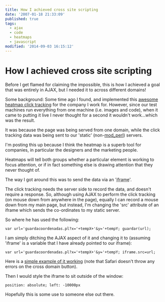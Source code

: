 ```yaml
---
title: How I achieved cross site scripting
date: '2007-01-18 21:33:09'
published: true
tags:
  - ajax
  - code
  - heatmaps
  - javascript
modified: '2014-09-03 16:15:12'
---
```

# How I achieved cross site scripting

Before I get flamed for claiming the impossible, this is how I achieved a goal that was entirely in AJAX, but I needed it to across different domains!

Some background: Some time ago I found, and implemented this [awesome heatmap click tracking](http://blog.corunet.com/english/the-definitive-heatmap) for the company I work for.  However, since our test machines run everything from one machine (i.e. images and code), when it came to putting it live I never thought for a second it wouldn't work...which was the result.

It was because the page was being served from one domain, while the click tracking data was being sent to our 'static' (non-[mod_perl](http://perl.apache.org/)) servers.


<!--more-->

I'm posting this up because I think the heatmap is a superb tool for companies, in particular the designers and the marketing people.

Heatmaps will tell both groups whether a particular element is working to focus attention, or if in fact something else is drawing attention that they never thought of.

The way I got around this was to send the data via an '<acronym title="Inline Frame">iframe</acronym>'.

The click tracking needs the server side to record the data, and doesn't require a response.  So, although using AJAX to perform the click tracking (on mouse down from anywhere in the page), equally I can record a mouse down from my main page, but instead, I'm changing the 'src' attribute of an iframe which sends the co-ordinates to my static server.

So where he has used the following:

`var url='guardacoordenadas.pl?x='+tempX+'&y='+tempY;
guardar(url);`

I am simply ditching the AJAX aspect of it and changing it to (assuming 'iframe' is a variable that I have already pointed to our iframe):

`var url='guardacoordenadas.pl?x='+tempX+'&y='+tempY;
iframe.src=url;`

Here is a [simple example of it working](/images/crossdomain.html) (note that Safari doesn't throw any errors on the cross domain button).

Then I would style the iframe to sit outside of the window:

`position: absolute; left: -10000px`

Hopefully this is some use to someone else out there.
